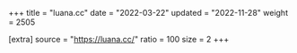 +++
title = "luana.cc"
date = "2022-03-22"
updated = "2022-11-28"
weight = 2505

[extra]
source = "https://luana.cc/"
ratio = 100
size = 2
+++
